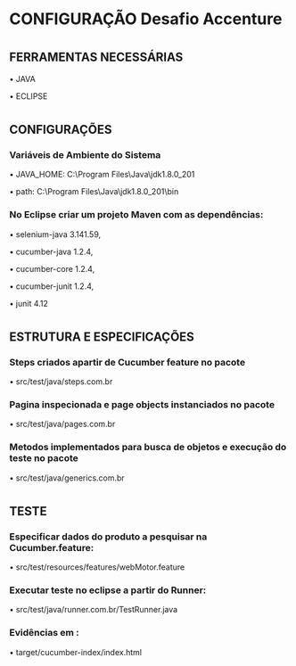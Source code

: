 # CONFIGURAÇÃO Desafio Accenture
#
## FERRAMENTAS NECESSÁRIAS

•	JAVA

•	ECLIPSE




#
## CONFIGURAÇÕES

### Variáveis de Ambiente do Sistema

•	JAVA_HOME: C:\Program Files\Java\jdk1.8.0_201

•	path: C:\Program Files\Java\jdk1.8.0_201\bin

### No Eclipse criar um projeto Maven com as dependências:

•	selenium-java 3.141.59,

•	cucumber-java 1.2.4,

•	cucumber-core 1.2.4,

•	cucumber-junit 1.2.4,

•	junit 4.12



#
## ESTRUTURA E ESPECIFICAÇÕES

### Steps criados apartir de Cucumber feature no pacote

• src/test/java/steps.com.br

### Pagina inspecionada e page objects instanciados no pacote

• src/test/java/pages.com.br

### Metodos implementados para busca de objetos e execução do teste no pacote

• src/test/java/generics.com.br



#
## TESTE

### Especificar dados do produto a pesquisar na Cucumber.feature:

•	src/test/resources/features/webMotor.feature

### Executar teste no eclipse a partir do Runner:

•	src/test/java/runner.com.br/TestRunner.java

### Evidências em :

•	target/cucumber-index/index.html
